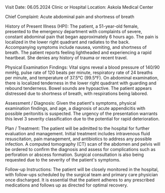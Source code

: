  Visit Date: 06.05.2024
Clinic or Hospital Location: Askola Medical Center

Chief Complaint: Acute abdominal pain and shortness of breath

History of Present Illness (HPI): The patient, a 51-year-old female, presented to the emergency department with complaints of severe, constant abdominal pain that began approximately 6 hours ago. The pain is localized in the lower right quadrant and radiates to the back. Accompanying symptoms include nausea, vomiting, and shortness of breath. The patient reports feeling lightheaded and experiencing a rapid heartbeat. She denies any history of trauma or recent travel.

Physical Examination Findings: Vital signs reveal a blood pressure of 140/90 mmHg, pulse rate of 120 beats per minute, respiratory rate of 24 breaths per minute, and temperature of 37.5°C (99.5°F). On abdominal examination, there is localized tenderness in the lower right quadrant with guarding and rebound tenderness. Bowel sounds are hypoactive. The patient appears distressed due to shortness of breath, with respirations being labored.

Assessment / Diagnosis: Given the patient's symptoms, physical examination findings, and age, a diagnosis of acute appendicitis with possible peritonitis is suspected. The urgency of the presentation warrants this level 3 severity classification due to the potential for rapid deterioration.

Plan / Treatment: The patient will be admitted to the hospital for further evaluation and management. Initial treatment includes intravenous fluid resuscitation, pain management, and antibiotics to address any possible infection. A computed tomography (CT) scan of the abdomen and pelvis will be ordered to confirm the diagnosis and assess for complications such as perforation or abscess formation. Surgical consultation is also being requested due to the severity of the patient's symptoms.

Follow-up Instructions: The patient will be closely monitored in the hospital, with follow-ups scheduled by the surgical team and primary care physician once discharged. It is essential that the patient adheres to any prescribed medications and follows up as directed for optimal recovery.
